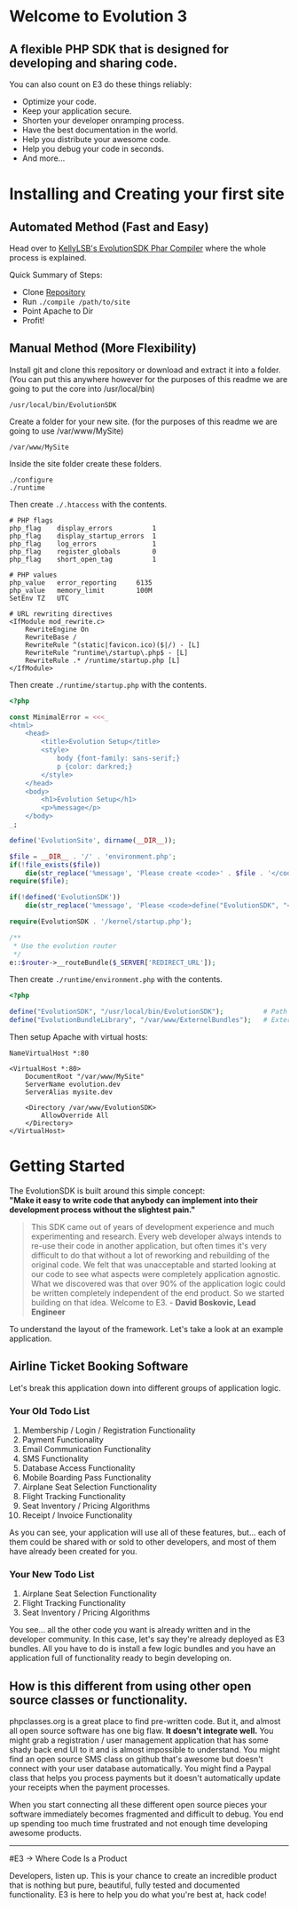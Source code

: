 Welcome to Evolution 3
===
## A flexible PHP SDK that is designed for developing and sharing code.

You can also count on E3 do these things reliably:

* Optimize your code.
* Keep your application secure.
* Shorten your developer onramping process.
* Have the best documentation in the world.
* Help you distribute your awesome code.
* Help you debug your code in seconds.
* And more...

# Installing and Creating your first site

## Automated Method (Fast and Easy)

Head over to [KellyLSB's EvolutionSDK Phar Compiler](https://github.com/KellyLSB/EvolutionSDK-Phar-Compiler) where the whole process is explained.

Quick Summary of Steps:
- Clone [Repository](https://github.com/KellyLSB/EvolutionSDK-Phar-Compiler)
- Run `./compile /path/to/site`
- Point Apache to Dir
- Profit!

## Manual Method (More Flexibility)

Install git and clone this repository or download and extract it into a folder. (You can put this anywhere however for the purposes of this readme we are going to put the core into /usr/local/bin)

	/usr/local/bin/EvolutionSDK
	
Create a folder for your new site. (for the purposes of this readme we are going to use /var/www/MySite)

	/var/www/MySite

Inside the site folder create these folders.

	./configure
	./runtime

Then create `./.htaccess` with the contents.

	# PHP flags
	php_flag    display_errors          1
	php_flag    display_startup_errors  1
	php_flag    log_errors              1
	php_flag    register_globals        0
	php_flag    short_open_tag          1

	# PHP values
	php_value   error_reporting     6135
	php_value   memory_limit        100M
	SetEnv TZ   UTC

	# URL rewriting directives
	<IfModule mod_rewrite.c>
		RewriteEngine On
		RewriteBase /
		RewriteRule ^(static|favicon.ico)($|/) - [L]
		RewriteRule ^runtime\/startup\.php$ - [L]
		RewriteRule .* /runtime/startup.php [L]
	</IfModule>

Then create `./runtime/startup.php` with the contents.

```php
<?php

const MinimalError = <<<_
<html>
	<head>
		<title>Evolution Setup</title>
		<style>
			body {font-family: sans-serif;}
			p {color: darkred;}
		</style>
	</head>
	<body>
		<h1>Evolution Setup</h1>
		<p>%message</p>
	</body>
_;

define('EvolutionSite', dirname(__DIR__));

$file = __DIR__ . '/' . 'environment.php';
if(!file_exists($file))
	die(str_replace('%message', 'Please create <code>' . $file . '</code>', MinimalError));
require($file);

if(!defined('EvolutionSDK'))
	die(str_replace('%message', 'Please <code>define("EvolutionSDK", "<i>/path/to/EvolutionSDK</i>");</code> in <code>' . $file . '</code>', MinimalError));

require(EvolutionSDK . '/kernel/startup.php');

/**
 * Use the evolution router
 */
e::$router->__routeBundle($_SERVER['REDIRECT_URL']);
```

Then create `./runtime/environment.php` with the contents.

```php
<?php

define("EvolutionSDK", "/usr/local/bin/EvolutionSDK");          # Path to EvolutionSDK
define("EvolutionBundleLibrary", "/var/www/ExternelBundles");   # Externel Bundle Folder
```
	
Then setup Apache with virtual hosts:

	NameVirtualHost *:80
	
	<VirtualHost *:80>
		DocumentRoot "/var/www/MySite"
		ServerName evolution.dev
		ServerAlias mysite.dev
		
		<Directory /var/www/EvolutionSDK>
			AllowOverride All
		</Directory>
	</VirtualHost>

# Getting Started
The EvolutionSDK is built around this simple concept:  
**"Make it easy to write code that anybody can implement into their development process without the slightest pain."**

> This SDK came out of years of development experience and much experimenting and research. Every web developer always intends to re-use their code in another application, but often times it's very difficult to do that without a lot of reworking and rebuilding of the original code. We felt that was unacceptable and started looking at our code to see what aspects were completely application agnostic. What we discovered was that over 90% of the application logic could be written completely independent of the end product. So we started building on that idea. Welcome to E3. - **David Boskovic, Lead Engineer**

To understand the layout of the framework. Let's take a look at an example application.

## Airline Ticket Booking Software

Let's break this application down into different groups of application logic.

### Your Old Todo List

1. Membership / Login / Registration Functionality
2. Payment Functionality
3. Email Communication Functionality
4. SMS Functionality
5. Database Access Functionality
6. Mobile Boarding Pass Functionality
7. Airplane Seat Selection Functionality
8. Flight Tracking Functionality
9. Seat Inventory / Pricing Algorithms
10. Receipt / Invoice Functionality

As you can see, your application will use all of these features, but... each of them could be shared with or sold to other developers, and most of them have already been created for you.

### Your New Todo List

1. Airplane Seat Selection Functionality
2. Flight Tracking Functionality
3. Seat Inventory / Pricing Algorithms

You see... all the other code you want is already written and in the developer community. In this case, let's say they're already deployed as E3 bundles. All you have to do is install a few logic bundles and you have an application full of functionality ready to begin developing on.

## How is this different from using other open source classes or functionality.

phpclasses.org is a great place to find pre-written code. But it, and almost all open source software has one big flaw. **It doesn't integrate well.** You might grab a registration / user management application that has some shady back end UI to it and is almost impossible to understand. You might find an open source SMS class on github that's awesome but doesn't connect with your user database automatically. You might find a Paypal class that helps you process payments but it doesn't automatically update your receipts when the payment processes.

When you start connecting all these different open source pieces your software immediately becomes fragmented and difficult to debug. You end up spending too much time frustrated and not enough time developing awesome products.

----------------------------------

#E3 &rarr; Where Code Is a Product

Developers, listen up. This is your chance to create an incredible product that is nothing but pure, beautiful, fully tested and documented functionality. E3 is here to help you do what you're best at, hack code!